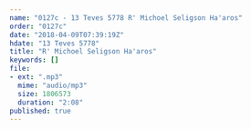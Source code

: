 ```yaml
---
name: "0127c - 13 Teves 5778 R' Michoel Seligson Ha'aros"
order: "0127c"
date: "2018-04-09T07:39:19Z"
hdate: "13 Teves 5778"
title: "R' Michoel Seligson Ha'aros"
keywords: []
file:
- ext: ".mp3"
  mime: "audio/mp3"
  size: 1806573
  duration: "2:08"
published: true
---
```


